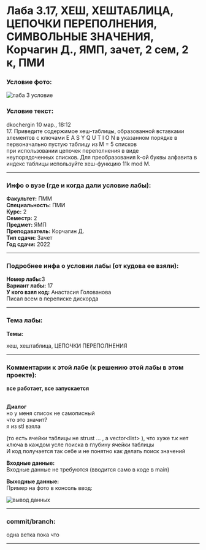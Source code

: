 # Лаба 3.17, ХЕШ, ХЕШТАБЛИЦА, ЦЕПОЧКИ ПЕРЕПОЛНЕНИЯ, СИМВОЛЬНЫЕ ЗНАЧЕНИЯ, Корчагин Д., ЯМП, зачет, 2 сем, 2 к, ПМИ


<h3>Условие фото:</h3>

![лаба 3 условие](https://user-images.githubusercontent.com/72470327/176533156-17b3fff2-53b1-4b52-b31d-637c4381dfe8.jpg)


<h3>Условие текст:</h3>

dkochergin 10 мар., 18:12  
17. Приведите содержимое хеш-таблицы, образованной вставками элементов с ключами Е A S Y Q U T I O N в указанном порядке в первоначально пустую таблицу из М = 5 списков  
при использовании цепочек переполнения в виде  
неупорядоченных списков. Для преобразования k-ой буквы алфавита в индекс таблицы используйте хеш-функцию 11k mod M.  

<hr />
<h3>Инфо о вузе (где и когда дали условие лабы):</h3>
<b>Факультет:</b> ПММ
<br/>
<b>Специальность:</b> ПМИ
<br/>
<b>Курс:</b> 2
<br/>
<b>Семестр:</b> 2
<br/>
<b>Предмет:</b> ЯМП
<br/>
<b>Преподаватель:</b> Корчагин Д.
<br/>
<b>Тип сдачи:</b> Зачет
<br/>
<b>Год сдачи:</b> 2022

<hr />
<h3>Подробнее инфа о условии лабы (от кудова ее взяли):</h3>
<b>Номер лабы:</b>3
<br/>
<b>Вариант лабы:</b> 17
<br/>
<b>У кого взял код:</b> Анастасия Голованова

<br/>
 Писал всем в переписке дискорда

<hr />

<h3>Тема лабы:</h3>
<b>Темы:</b> 
<p>
 хеш, хештаблица, ЦЕПОЧКИ ПЕРЕПОЛНЕНИЯ
</p>


<hr />

<h3>Комментарии к этой лабе (к решению этой лабы в этом проекте):</h3>
<p>
 <b>все работает, все запускается</b> <br/> <br/>
  
**Диалог**  
но у меня список не самописный  
что это значит?  
я из stl взяла  

(то есть ячейки таблицы не strust ... , а vector<list<char>> ), что хуже т.к нет ключа в каждом усле поиска в глубину ячейки таблицы  
И код получается так себе и не понятно как делать поиск значений 
  
  
  <b>Входные данные:</b> <br/> 
Входные данные не требуются (вводится само в коде в main)
 
<b>Выходные данные:</b> <br/>
 Пример на фото в консоль ввод:
 
 ![вывод данных](https://user-images.githubusercontent.com/72470327/176533967-ddf07029-4760-4b05-a10c-c1f6f534cde0.png)


</p>

<hr />

<h3>commit/branch:</h3>
  <p>
    одна ветка пока что
</p>

<hr />

